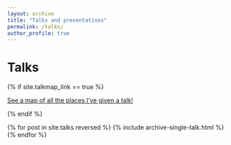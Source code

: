 ```yaml
---
layout: archive
title: "Talks and presentations"
permalink: /talks/
author_profile: true
---
```


Talks
=====

{% if site.talkmap_link == true %}

<p style="text-decoration:underline;"><a href="/talkmap.html">See a map of all the places I've given a talk!</a></p>

{% endif %}

{% for post in site.talks reversed %}
  {% include archive-single-talk.html %}
{% endfor %}
